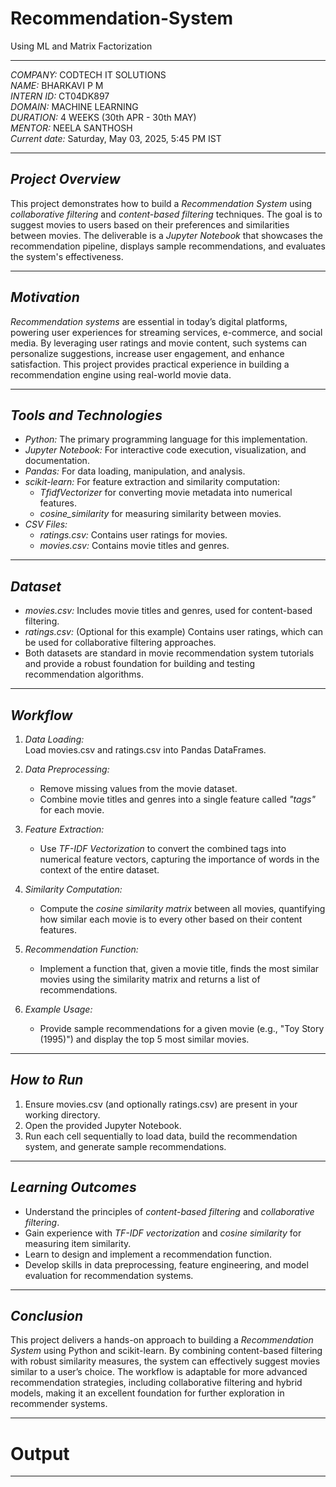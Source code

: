 # Recommendation-System
Using ML and Matrix Factorization

---

*COMPANY:* CODTECH IT SOLUTIONS  
*NAME:* BHARKAVI P M  
*INTERN ID:* CT04DK897  
*DOMAIN:* MACHINE LEARNING  
*DURATION:* 4 WEEKS  (30th APR - 30th MAY)  
*MENTOR:* NEELA SANTHOSH  
*Current date:* Saturday, May 03, 2025, 5:45 PM IST

---

## *Project Overview*

This project demonstrates how to build a *Recommendation System* using *collaborative filtering* and *content-based filtering* techniques. The goal is to suggest movies to users based on their preferences and similarities between movies. The deliverable is a *Jupyter Notebook* that showcases the recommendation pipeline, displays sample recommendations, and evaluates the system's effectiveness.

---

## *Motivation*

*Recommendation systems* are essential in today’s digital platforms, powering user experiences for streaming services, e-commerce, and social media. By leveraging user ratings and movie content, such systems can personalize suggestions, increase user engagement, and enhance satisfaction. This project provides practical experience in building a recommendation engine using real-world movie data.

---

## *Tools and Technologies*

- *Python:* The primary programming language for this implementation.
- *Jupyter Notebook:* For interactive code execution, visualization, and documentation.
- *Pandas:* For data loading, manipulation, and analysis.
- *scikit-learn:* For feature extraction and similarity computation:
  - *TfidfVectorizer* for converting movie metadata into numerical features.
  - *cosine_similarity* for measuring similarity between movies.
- *CSV Files:*  
  - *ratings.csv:* Contains user ratings for movies.
  - *movies.csv:* Contains movie titles and genres.

---

## *Dataset*

- *movies.csv:* Includes movie titles and genres, used for content-based filtering.
- *ratings.csv:* (Optional for this example) Contains user ratings, which can be used for collaborative filtering approaches.
- Both datasets are standard in movie recommendation system tutorials and provide a robust foundation for building and testing recommendation algorithms.

---

## *Workflow*

1. *Data Loading:*  
   Load movies.csv and ratings.csv into Pandas DataFrames.

2. *Data Preprocessing:*  
   - Remove missing values from the movie dataset.
   - Combine movie titles and genres into a single feature called *"tags"* for each movie.

3. *Feature Extraction:*  
   - Use *TF-IDF Vectorization* to convert the combined tags into numerical feature vectors, capturing the importance of words in the context of the entire dataset.

4. *Similarity Computation:*  
   - Compute the *cosine similarity matrix* between all movies, quantifying how similar each movie is to every other based on their content features.

5. *Recommendation Function:*  
   - Implement a function that, given a movie title, finds the most similar movies using the similarity matrix and returns a list of recommendations.

6. *Example Usage:*  
   - Provide sample recommendations for a given movie (e.g., "Toy Story (1995)") and display the top 5 most similar movies.

---

## *How to Run*

1. Ensure movies.csv (and optionally ratings.csv) are present in your working directory.
2. Open the provided Jupyter Notebook.
3. Run each cell sequentially to load data, build the recommendation system, and generate sample recommendations.

---

## *Learning Outcomes*

- Understand the principles of *content-based filtering* and *collaborative filtering*.
- Gain experience with *TF-IDF vectorization* and *cosine similarity* for measuring item similarity.
- Learn to design and implement a recommendation function.
- Develop skills in data preprocessing, feature engineering, and model evaluation for recommendation systems.

---

## *Conclusion*

This project delivers a hands-on approach to building a *Recommendation System* using Python and scikit-learn. By combining content-based filtering with robust similarity measures, the system can effectively suggest movies similar to a user’s choice. The workflow is adaptable for more advanced recommendation strategies, including collaborative filtering and hybrid models, making it an excellent foundation for further exploration in recommender systems.

---

# Output

---
